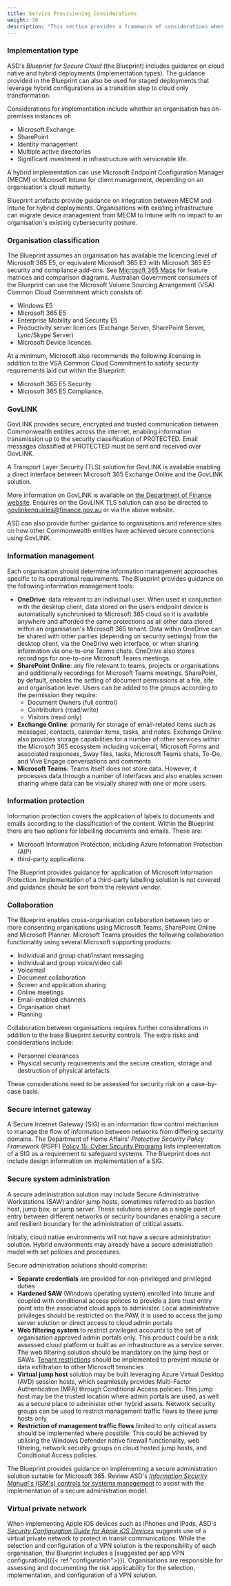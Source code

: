 ```yaml
---
title: Service Provisioning Considerations
weight: 30
description: "This section provides a framework of considerations when looking at provisioning new Microsoft 365 services associated with system(s) built on ASD's Blueprint for Secure Cloud."
---
```


### Implementation type

ASD's *Blueprint for Secure Cloud* (the Blueprint) includes guidance on cloud native and hybrid deployments (implementation types). The guidance provided in the Blueprint can also be used for staged deployments that leverage hybrid configurations as a transition step to cloud only transformation.

Considerations for implementation include whether an organisation has on-premises instances of:

*   Microsoft Exchange
*   SharePoint
*   Identity management
*   Multiple active directories
*   Significant investment in infrastructure with serviceable life.

A hybrid implementation can use Microsoft Endpoint Configuration Manager (MECM) or Microsoft Intune for client management, depending on an organisation's cloud maturity.

Blueprint artefacts provide guidance on integration between MECM and Intune for hybrid deployments. Organisations with existing infrastructure can migrate device management from MECM to Intune with no impact to an organisation's existing cybersecurity posture.

### Organisation classification

The Blueprint assumes an organisation has available the licencing level of Microsoft 365 E5, or equivalent Microsoft 365 E3 with Microsoft 365 E5 security and compliance add-ons. See [Microsoft 365 Maps](https://m365maps.com/) for feature matrices and comparison diagrams. Australian Government consumers of the Blueprint can use the Microsoft Volume Sourcing Arrangement (VSA) Common Cloud Commitment which consists of:

*   Windows E5
*   Microsoft 365 E5
*   Enterprise Mobility and Security E5
*   Productivity server licences (Exchange Server, SharePoint Server, Lync/Skype Server)
*   Microsoft Device licences.

At a minimum, Microsoft also recommends the following licensing in addition to the VSA Common Cloud Commitment to satisfy security requirements laid out within the Blueprint:

*   Microsoft 365 E5 Security
*   Microsoft 365 E5 Compliance.

### GovLINK

GovLINK provides secure, encrypted and trusted communication between Commonwealth entities across the internet, enabling information transmission up to the security classification of PROTECTED. Email messages classified at PROTECTED must be sent and received over GovLINK.

A Transport Layer Security (TLS) solution for GovLINK is available enabling a direct interface between Microsoft 365 Exchange Online and the GovLINK solution.

More information on GovLINK is available on [the Department of Finance website](https://www.finance.gov.au/government/whole-government-information-communications-technology-services/govlink). Enquires on the GovLINK TLS solution can also be directed to [govlinkenquiries@finance.gov.au](mailto:govlinkenquiries@finance.gov.au) or via the above website.

ASD can also provide further guidance to organisations and reference sites on how other Commonwealth entities have achieved secure connections using GovLINK.

### Information management

Each organisation should determine information management approaches specific to its operational requirements. The Blueprint provides guidance on the following information management tools:

*   **OneDrive**: data relevant to an individual user. When used in conjunction with the desktop client, data stored on the users endpoint device is automatically synchronised to Microsoft 365 cloud so it is available anywhere and afforded the same protections as all other data stored within an organisation's Microsoft 365 tenant. Data within OneDrive can be shared with other parties (depending on security settings) from the desktop client, via the OneDrive web interface, or when sharing information via one-to-one Teams chats. OneDrive also stores recordings for one-to-one Microsoft Teams meetings.
*   **SharePoint Online**: any file relevant to teams, projects or organisations and additionally recordings for Microsoft Teams meetings. SharePoint, by default, enables the setting of document permissions at a file, site and organisation level. Users can be added to the groups according to the permission they require:
    *   Document Owners (full control)
    *   Contributors (read/write)
    *   Visitors (read only)
*   **Exchange Online**: primarily for storage of email-related items such as messages, contacts, calendar items, tasks, and notes. Exchange Online also provides storage capabilities for a number of other services within the Microsoft 365 ecosystem including voicemail, Microsoft Forms and associated responses, Sway files, tasks, Microsoft Teams chats, To-Do, and Viva Engage conversations and comments
*   **Microsoft Teams**: Teams itself does not store data. However, it processes data through a number of interfaces and also enables screen sharing where data can be visually shared with one or more users.

### Information protection

Information protection covers the application of labels to documents and emails according to the classification of the content. Within the Blueprint there are two options for labelling documents and emails. These are:

*   Microsoft Information Protection, including Azure Information Protection (AIP)
*   third-party applications.

The Blueprint provides guidance for application of Microsoft Information Protection. Implementation of a third-party labelling solution is not covered and guidance should be sort from the relevant vendor.

### Collaboration

The Blueprint enables cross-organisation collaboration between two or more consenting organisations using Microsoft Teams, SharePoint Online and Microsoft Planner. Microsoft Teams provides the following collaboration functionality using several Microsoft supporting products:

*   Individual and group chat/instant messaging
*   Individual and group voice/video call
*   Voicemail
*   Document collaboration
*   Screen and application sharing
*   Online meetings
*   Email-enabled channels
*   Organisation chart
*   Planning

Collaboration between organisations requires further considerations in addition to the base Blueprint security controls. The extra risks and considerations include:

* Personnel clearances
* Physical security requirements and the secure creation, storage and destruction of physical artefacts

These considerations need to be assessed for security risk on a case-by-case basis.

### Secure internet gateway

A Secure Internet Gateway (SIG) is an information flow control mechanism to manage the flow of information between networks from differing security domains. The Department of Home Affairs' *Protective Security Policy Framework* (PSPF) [Policy 15: Cyber Security Programs](https://www.protectivesecurity.gov.au/system/files/2024-11/pspf-release-2024.pdf) lists implementation of a SIG as a requirement to safeguard systems. The Blueprint does not include design information on implementation of a SIG.

### Secure system administration

A secure administration solution may include Secure Administrative Workstations (SAW) and/or jump hosts, sometimes referred to as bastion host, jump box, or jump server. These solutions serve as a single point of entry between different networks or security boundaries enabling a secure and resilient boundary for the administration of critical assets.

Initially, cloud native environments will not have a secure administration solution. Hybrid environments may already have a secure administration model with set policies and procedures.

Secure administration solutions should comprise:

* **Separate credentials** are provided for non-privileged and privileged duties
* **Hardened SAW** (Windows operating system) enrolled into Intune and coupled with conditional access polices to provide a zero trust entry point into the associated cloud apps to administer. Local administrative privileges should be restricted on the PAW, it is used to access the jump server solution or direct access to cloud admin portals
* **Web filtering system** to restrict privileged accounts to the set of organisation approved admin portals only. This product could be a risk assessed cloud platform or built as an infrastructure as a service server. The web filtering solution should be mandatory on the jump host or SAWs. [Tenant restrictions](https://learn.microsoft.com/entra/identity/enterprise-apps/tenant-restrictions) should be implemented to prevent misuse or data exfiltration to other Microsoft tenancies
* **Virtual jump host** solution may be built leveraging Azure Virtual Desktop (AVD) session hosts, which seamlessly provides Multi-Factor Authentication (MFA) through Conditional Access policies. This jump host may be the trusted location where admin portals are used, as well as a secure place to administer other hybrid assets. Network security groups can be used to restrict management traffic flows to these jump hosts only
* **Restriction of management traffic flows** limited to only critical assets should be implemented where possible. This could be achieved by utilising the Windows Defender native firewall functionality, web filtering, network security groups on cloud hosted jump hosts, and Conditional Access policies.

The Blueprint provides guidance on implementing a secure administration solution suitable for Microsoft 365. Review ASD's [*Information Security Manual's* (ISM's) controls for systems management](https://www.cyber.gov.au/acsc/view-all-content/publications/secure-administration) to assist with the implementation of a secure administration model.

### Virtual private network

When implementing Apple iOS devices such as iPhones and iPads, ASD's [*Security Configuration Guide for Apple iOS Devices*](https://www.cyber.gov.au/acsc/view-all-content/publications/security-configuration-guide-apple-ios-14-devices) suggests use of a virtual private network to protect in transit communications. While the selection and configuration of a VPN solution is the responsibility of each organisation, the Blueprint includes a [suggested per app VPN configuration]({{< ref "configuration">}}). Organisations are responsible for assessing and documenting the risk applicability for the selection, implementation, and configuration of a VPN solution.
